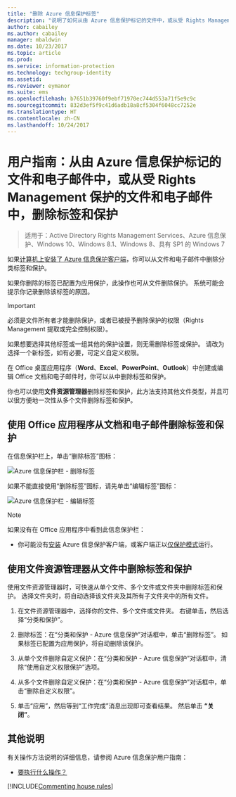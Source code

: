 ```yaml
---
title: "删除 Azure 信息保护标签"
description: "说明了如何从由 Azure 信息保护标记的文件中，或从受 Rights Management 保护的文件中，删除标签和保护。"
author: cabailey
ms.author: cabailey
manager: mbaldwin
ms.date: 10/23/2017
ms.topic: article
ms.prod: 
ms.service: information-protection
ms.technology: techgroup-identity
ms.assetid: 
ms.reviewer: eymanor
ms.suite: ems
ms.openlocfilehash: b7651b39760f9ebf71970ec744d553a71f5e9c9c
ms.sourcegitcommit: 832d3ef5f9c41d6adb18a8cf5304f6048cc7252e
ms.translationtype: HT
ms.contentlocale: zh-CN
ms.lasthandoff: 10/24/2017
---
```

# <a name="user-guide-remove-labels-and-protection-from-files-and-emails-that-have-been-labeled-by-azure-information-protection-or-protected-by-rights-management"></a>用户指南：从由 Azure 信息保护标记的文件和电子邮件中，或从受 Rights Management 保护的文件和电子邮件中，删除标签和保护

>适用于：Active Directory Rights Management Services、Azure 信息保护、Windows 10、Windows 8.1、Windows 8、具有 SP1 的 Windows 7

如果[计算机上安装了 Azure 信息保护客户端](install-client-app.md)，你可以从文件和电子邮件中删除分类标签和保护。

如果你删除的标签已配置为应用保护，此操作也可从文件删除保护。 系统可能会提示你记录删除该标签的原因。

> [!IMPORTANT]
> 必须是文件所有者才能删除保护，或者已被授予删除保护的权限（Rights Management 提取或完全控制权限）。

如果想要选择其他标签或一组其他的保护设置，则无需删除标签或保护。 请改为选择一个新标签，如有必要，可定义自定义权限。 

在 Office 桌面应用程序（**Word**、**Excel**、**PowerPoint**、**Outlook**）中创建或编辑 Office 文档和电子邮件时，你可以从中删除标签和保护。 

你也可以使用**文件资源管理器**删除标签和保护，此方法支持其他文件类型，并且可以很方便地一次性从多个文件删除标签和保护。

## <a name="using-office-apps-to-remove-labels-and-protection-from-documents-and-emails"></a>使用 Office 应用程序从文档和电子邮件删除标签和保护

在信息保护栏上，单击“删除标签”图标：

![Azure 信息保护栏 - 删除标签](../media/delete-label.png)

如果不能直接使用“删除标签”图标，请先单击“编辑标签”图标：

![Azure 信息保护栏 - 编辑标签](../media/edit-label.png)

> [!NOTE]
> 如果没有在 Office 应用程序中看到此信息保护栏：
> 
> - 你可能没有[安装](install-client-app.md) Azure 信息保护客户端，或客户端正以[仅保护模式](client-protection-only-mode.md)运行。

## <a name="using-file-explorer-to-remove-labels-and-protection-from-files"></a>使用文件资源管理器从文件中删除标签和保护

使用文件资源管理器时，可快速从单个文件、多个文件或文件夹中删除标签和保护。 选择文件夹时，将自动选择该文件夹及其所有子文件夹中的所有文件。 

1.  在文件资源管理器中，选择你的文件、多个文件或文件夹。 右键单击，然后选择“分类和保护”。

2. 删除标签：在“分类和保护 - Azure 信息保护”对话框中，单击“删除标签”。 如果标签已配置为应用保护，将自动删除该保护。

3. 从单个文件删除自定义保护：在“分类和保护 - Azure 信息保护”对话框中，清除“使用自定义权限保护”选项。
    
4. 从多个文件删除自定义保护：在“分类和保护 - Azure 信息保护”对话框中，单击“删除自定义权限”。

5. 单击“应用”，然后等到“工作完成”消息出现即可查看结果。 然后单击 **“关闭”**。


## <a name="other-instructions"></a>其他说明
有关操作方法说明的详细信息，请参阅 Azure 信息保护用户指南：

- [要执行什么操作？](client-user-guide.md#what-do-you-want-to-do)


[!INCLUDE[Commenting house rules](../includes/houserules.md)]